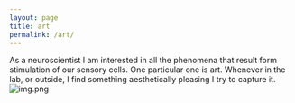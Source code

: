 ```yaml
---
layout: page
title: art
permalink: /art/
---
```


As a neuroscientist I am interested in  all the phenomena that result form stimulation of our sensory cells.
One particular one is art. Whenever in the lab, or outside, I find something aesthetically pleasing I try to capture it.
![img.png](assets/art-images/Wroms_screen_bg.png)